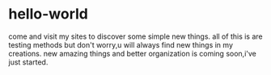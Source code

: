 # hello-world
come and visit my sites to discover some simple new things.
all of this is are testing methods but don't worry,u will always find new things in my creations.
new amazing things and better organization is coming soon,i've just started.
